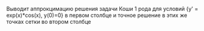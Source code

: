 Выводит аппрокцимацию решения задачи Коши 1 рода
для условий {y' = exp(x)*cos(x), y(0)=0} в первом столбце 
и точное решение в этих же точках сетки во втором столбце